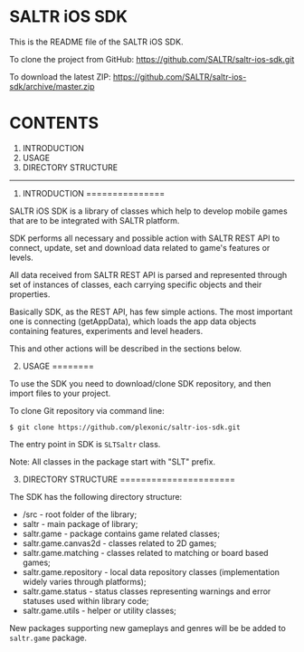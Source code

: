SALTR iOS SDK
=============

This is the README file of the SALTR iOS SDK.

To clone the project from GitHub:
<a href="https://github.com/SALTR/saltr-ios-sdk.git">https://github.com/SALTR/saltr-ios-sdk.git</a>

To download the latest ZIP:
<a href="https://github.com/SALTR/saltr-ios-sdk/archive/master.zip">https://github.com/SALTR/saltr-ios-sdk/archive/master.zip</a>


CONTENTS
========
1. INTRODUCTION
2. USAGE
3. DIRECTORY STRUCTURE

----

1. INTRODUCTION
===============

SALTR iOS SDK is a library of classes which help to develop mobile 
games that are to be integrated with SALTR platform.

SDK performs all necessary and possible action with SALTR REST API to connect, update, set 
and download data related to game's  features or levels.

All data received from SALTR REST API is parsed and represented through set of instances of classes,
each carrying specific objects and their properties.

Basically SDK, as the REST API, has few simple actions. The most important one is connecting (getAppData),
which loads the app data objects containing features, experiments and level headers.

This and other actions will be described in the sections below.


2. USAGE
========

To use the SDK you need to download/clone SDK repository, and then import files to your
project.

To clone Git repository via command line:
```
$ git clone https://github.com/plexonic/saltr-ios-sdk.git
```

The entry point in SDK is <code>SLTSaltr</code> class.

Note: All classes in the package start with "SLT" prefix.

3. DIRECTORY STRUCTURE
======================

The SDK has the following directory structure:

- /src - root folder of the library;
- saltr - main package of library;
- saltr.game - package contains game related classes;
- saltr.game.canvas2d - classes related to 2D games;
- saltr.game.matching - classes related to matching or board based games;
- saltr.game.repository - local data repository classes (implementation widely varies through platforms);
- saltr.game.status - status classes representing warnings and error statuses used within library code;
- saltr.game.utils - helper or utility classes;

New packages supporting new gameplays and genres will be be added to <code>saltr.game</code> package.
